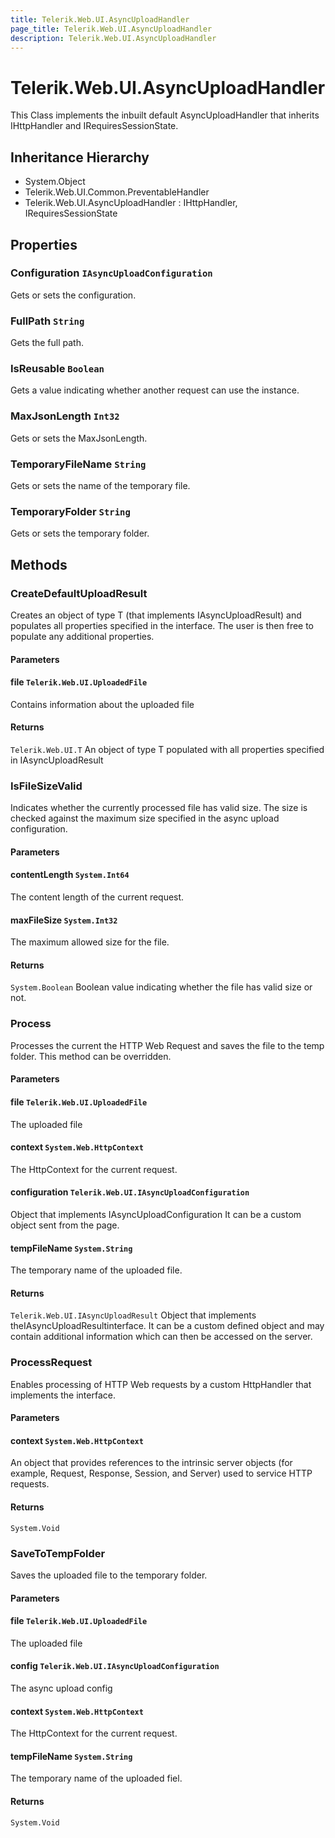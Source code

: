 ```yaml
---
title: Telerik.Web.UI.AsyncUploadHandler
page_title: Telerik.Web.UI.AsyncUploadHandler
description: Telerik.Web.UI.AsyncUploadHandler
---
```


# Telerik.Web.UI.AsyncUploadHandler

This Class implements the inbuilt default AsyncUploadHandler
            that inherits IHttpHandler and IRequiresSessionState.

## Inheritance Hierarchy

* System.Object
* Telerik.Web.UI.Common.PreventableHandler
* Telerik.Web.UI.AsyncUploadHandler : IHttpHandler, IRequiresSessionState

## Properties

###  Configuration `IAsyncUploadConfiguration`

Gets or sets the configuration.

###  FullPath `String`

Gets the full path.

###  IsReusable `Boolean`

Gets a value indicating whether another request can use the 
            instance.

###  MaxJsonLength `Int32`

Gets or sets the MaxJsonLength.

###  TemporaryFileName `String`

Gets or sets the name of the temporary file.

###  TemporaryFolder `String`

Gets or sets the temporary folder.

## Methods

###  CreateDefaultUploadResult

Creates an object of type T (that implements IAsyncUploadResult)
            and populates all properties specified in the interface. The user is then free to populate any additional properties.

#### Parameters

#### file `Telerik.Web.UI.UploadedFile`

Contains information about the uploaded file

#### Returns

`Telerik.Web.UI.T` An object of type T populated with all properties specified in IAsyncUploadResult

###  IsFileSizeValid

Indicates whether the currently processed file has valid size. The size is checked against the maximum size specified in the 
            async upload configuration.

#### Parameters

#### contentLength `System.Int64`

The content length of the current request.

#### maxFileSize `System.Int32`

The maximum allowed size for the file.

#### Returns

`System.Boolean` Boolean value indicating whether the file has valid size or not.

###  Process

Processes the current the HTTP Web Request and saves the file to the temp folder. This method can be overridden.

#### Parameters

#### file `Telerik.Web.UI.UploadedFile`

The uploaded file

#### context `System.Web.HttpContext`

The HttpContext for the current request.

#### configuration `Telerik.Web.UI.IAsyncUploadConfiguration`

Object that implements IAsyncUploadConfiguration
            It can be a custom object sent from the page.

#### tempFileName `System.String`

The temporary name of the uploaded file.

#### Returns

`Telerik.Web.UI.IAsyncUploadResult` Object that implements theIAsyncUploadResultinterface. 
            It can be a custom defined object and may contain additional information which can then be accessed on the server.

###  ProcessRequest

Enables processing of HTTP Web requests by a custom HttpHandler that
            implements the  interface.

#### Parameters

#### context `System.Web.HttpContext`

An  object that provides
            references to the intrinsic server objects (for example, Request, Response, Session,
            and Server) used to service HTTP requests.

#### Returns

`System.Void` 

###  SaveToTempFolder

Saves the uploaded file to the temporary folder.

#### Parameters

#### file `Telerik.Web.UI.UploadedFile`

The uploaded file

#### config `Telerik.Web.UI.IAsyncUploadConfiguration`

The async upload config

#### context `System.Web.HttpContext`

The HttpContext for the current request.

#### tempFileName `System.String`

The temporary name of the uploaded fiel.

#### Returns

`System.Void` 


